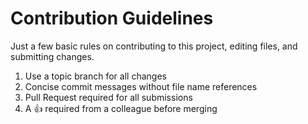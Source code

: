 # Contribution Guidelines

Just a few basic rules on contributing to this project, editing files, and submitting changes.

1. Use a topic branch for all changes
2. Concise commit messages without file name references
3. Pull Request required for all submissions
4. A :+1: required from a colleague before merging
